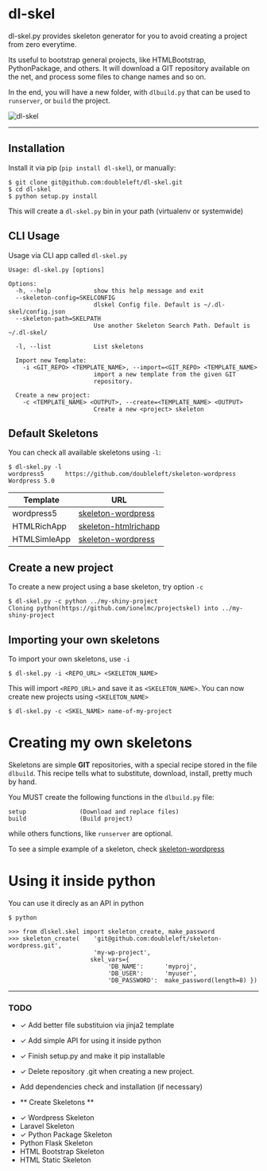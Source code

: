 # dl-skel

dl-skel.py provides skeleton generator for you to avoid creating a
project from zero everytime.

Its useful to bootstrap general projects, like HTMLBootstrap, PythonPackage,
and others. It will download a GIT repository available on the net, and
process some files to change names and so on.

In the end, you will have a new folder, with `dlbuild.py` that can be used
to `runserver`, or `build` the project.

![dl-skel](docs/dlskel.png)

---

## Installation

Install it via pip (`pip install dl-skel`), or manually:

```
$ git clone git@github.com:doubleleft/dl-skel.git
$ cd dl-skel
$ python setup.py install
```

This will create a `dl-skel.py` bin in your path (virtualenv or systemwide)

## CLI Usage

Usage via CLI app called `dl-skel.py`

```
Usage: dl-skel.py [options]

Options:
  -h, --help            show this help message and exit
  --skeleton-config=SKELCONFIG
                        dlskel Config file. Default is ~/.dl-skel/config.json
  --skeleton-path=SKELPATH
                        Use another Skeleton Search Path. Default is ~/.dl-skel/

  -l, --list            List skeletons

  Import new Template:
    -i <GIT_REPO> <TEMPLATE_NAME>, --import=<GIT_REPO> <TEMPLATE_NAME>
                        import a new template from the given GIT
                        repository.

  Create a new project:
    -c <TEMPLATE_NAME> <OUTPUT>, --create=<TEMPLATE_NAME> <OUTPUT>
                        Create a new <project> skeleton
```

## Default Skeletons

You can check all available skeletons using `-l`:

```
$ dl-skel.py -l
wordpress5		https://github.com/doubleleft/skeleton-wordpress Wordpress 5.0
```

Template | URL 
--- | --- 
wordpress5		| [skeleton-wordpress](https://github.com/doubleleft/skeleton-wordpress)
HTMLRichApp		| [skeleton-htmlrichapp](https://github.com/doubleleft/skeleton-htmlrichapp)
HTMLSimleApp	| [skeleton-wordpress](https://github.com/doubleleft/skeleton-wordpress)

## Create a new project

To create a new project using a base skeleton, try option `-c`

```
$ dl-skel.py -c python ../my-shiny-project
Cloning python(https://github.com/ionelmc/projectskel) into ../my-shiny-project
```

## Importing your own skeletons

To import your own skeletons, use `-i`

```
$ dl-skel.py -i <REPO_URL> <SKELETON_NAME>
```

This will import `<REPO_URL>` and save it as `<SKELETON_NAME>`.
You can now create new projects using `<SKELETON_NAME>`

```
$ dl-skel.py -c <SKEL_NAME> name-of-my-project
```

# Creating my own skeletons

Skeletons are simple **GIT** repositories, with a special recipe stored in the
file `dlbuild`. This recipe tells what to substitute, download, install, 
pretty much by hand.

You MUST create the following functions in the `dlbuild.py` file:

	setup				(Download and replace files)
	build				(Build project)

while others functions, like `runserver` are optional.

To see a simple example of a skeleton, check  [skeleton-wordpress](https://github.com/doubleleft/skeleton-wordpress/blob/master/dlbuild.py)

# Using it inside python

You can use it direcly as an API in python

```
$ python

>>> from dlskel.skel import skeleton_create, make_password
>>> skeleton_create(    'git@github.com:doubleleft/skeleton-wordpress.git', 
                        'my-wp-project', 
                       skel_vars={
                            'DB_NAME':      'myproj',
                            'DB_USER':      'myuser',
                            'DB_PASSWORD':  make_password(length=8) })
```

---
### TODO

- ✓ Add better file substituion via jinja2 template 
- ✓ Add simple API for using it inside python
- ✓ Finish setup.py and make it pip installable

- ✓ Delete repository .git when creating a new project.
- Add dependencies check and installation (if necessary) 

- ** Create Skeletons **
 * ✓ Wordpress Skeleton
 * Laravel Skeleton
 * ✓ Python Package Skeleton
 * Python Flask Skeleton
 * HTML Bootstrap Skeleton
 * HTML Static Skeleton
